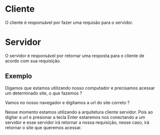 # Cliente
O cliente é responsável por fazer uma requisão para o servidor.

# Servidor
O servidor é responsável por retornar uma resposta para o cliente de acordo com sua requisição.

## Exemplo
Digamos que estamos utilizando nosso computador e precisamos acessar um determinado site, o que fazemos ?

Vamos no nosso navegador e digitamos a url do site correto ?

Nesse momento estamos utilizando a arquitetura cliente servidor. Pois ao digitar a url e presionar a tecla Enter estaremos nos conectando a um servidor e esse servidor irá retornar a nossa requisição, nesse caso, irá retornar o site que queremos acessar.